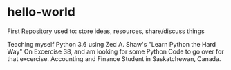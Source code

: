 # hello-world
First Repository used to: store ideas, resources, share/discuss things

Teaching myself Python 3.6 using Zed A. Shaw's "Learn  Python the Hard Way"
On Excercise 38, and am looking for some Python Code to go over for that excercise.
Accounting and Finance Student in Saskatchewan, Canada.
